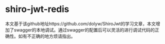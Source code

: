 # shiro-jwt-redis
本文基于该github地址https://github.com/dolyw/ShiroJwt的学习文章，本文增加了swagger的本地调试。通过swagger的配置后可以灵活的进行调试代码的正确性。如有不正确的地方烦请指出。
